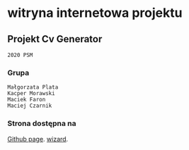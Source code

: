 #  witryna internetowa projektu

## Projekt Cv Generator
```
2020 PSM
```

### Grupa
```
Małgorzata Plata
Kacper Morawski
Maciek Faron
Maciej Czarnik
```


### Strona dostępna na
[Github page](https://kacpermo.github.io/PSM-Project/).
[wizard](https://wizard.uek.krakow.pl/~s206684/).
